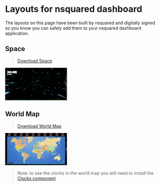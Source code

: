# Layouts for nsquared dashboard

The layouts on this page have been built by nsquared and digitally signed so you know you can safely add them to your nsquared dashboard application.

## Space

> [Download Space](https://nsquaredorders.blob.core.windows.net/downloads/Space.Layout)

[![Space Layout](../images/SpaceLayout.png)](https://nsquaredorders.blob.core.windows.net/downloads/Space.Layout)

## World Map

> [Download World Map](https://nsquaredorders.blob.core.windows.net/downloads/WorldMap.Layout)

[![World Map Layout](../images/WorldMapLayout.png)](https://nsquaredorders.blob.core.windows.net/downloads/WorldMap.Layout)

> Note: to see the clocks in the world map you will need to install the [Clocks component](../Components/Index)